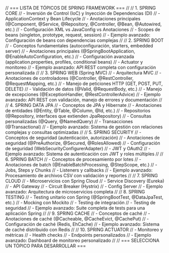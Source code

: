 // === LISTA DE TÓPICOS DE SPRING FRAMEWORK ===
//
// 1. SPRING CORE
//    - Inversión de Control (IoC) y Inyección de Dependencias (DI)
//    - ApplicationContext y Bean Lifecycle
//    - Anotaciones principales (@Component, @Service, @Repository, @Controller, @Bean, @Autowired, etc.)
//    - Configuración XML vs JavaConfig vs Anotaciones
//    - Scopes de beans (singleton, prototype, request, session)
//    - Ejemplo avanzado: Configuración de beans con dependencias complejas
//
// 2. SPRING BOOT
//    - Conceptos fundamentales (autoconfiguración, starters, embedded server)
//    - Anotaciones principales (@SpringBootApplication, @EnableAutoConfiguration, etc.)
//    - Configuración avanzada (application.properties, profiles, conditional beans)
//    - Actuator y monitoreo
//    - Ejemplo avanzado: API REST completa con configuración personalizada
//
// 3. SPRING WEB (Spring MVC)
//    - Arquitectura MVC
//    - Anotaciones de controladores (@Controller, @RestController, @RequestMapping, etc.)
//    - Manejo de peticiones HTTP (GET, POST, PUT, DELETE)
//    - Validación de datos (@Valid, @RequestBody, etc.)
//    - Manejo de excepciones (@ExceptionHandler, @RestControllerAdvice)
//    - Ejemplo avanzado: API REST con validación, manejo de errores y documentación
//
// 4. SPRING DATA JPA
//    - Conceptos de JPA y Hibernate
//    - Anotaciones de entidades (@Entity, @Table, @Column, @Id, etc.)
//    - Repositorios (@Repository, interfaces que extienden JpaRepository)
//    - Consultas personalizadas (@Query, @NamedQuery)
//    - Transacciones (@Transactional)
//    - Ejemplo avanzado: Sistema de gestión con relaciones complejas y consultas optimizadas
//
// 5. SPRING SECURITY
//    - Conceptos de seguridad (autenticación, autorización)
//    - Anotaciones de seguridad (@PreAuthorize, @Secured, @RolesAllowed)
//    - Configuración de seguridad (WebSecurityConfigurerAdapter)
//    - JWT y OAuth2
//    - Ejemplo avanzado: Sistema de autenticación con JWT y roles múltiples
//
// 6. SPRING BATCH
//    - Conceptos de procesamiento por lotes
//    - Anotaciones de batch (@EnableBatchProcessing, @StepScope, etc.)
//    - Jobs, Steps y Chunks
//    - Listeners y callbacks
//    - Ejemplo avanzado: Procesamiento de archivos CSV con validación y reportes
//
// 7. SPRING CLOUD
//    - Microservicios con Spring Cloud
//    - Service Discovery (Eureka)
//    - API Gateway
//    - Circuit Breaker (Hystrix)
//    - Config Server
//    - Ejemplo avanzado: Arquitectura de microservicios completa
//
// 8. SPRING TESTING
//    - Testing unitario con Spring (@SpringBootTest, @DataJpaTest, etc.)
//    - Mocking con Mockito
//    - Testing de integración
//    - Testing de seguridad
//    - Ejemplo avanzado: Suite completa de tests para una aplicación Spring
//
// 9. SPRING CACHE
//    - Conceptos de caché
//    - Anotaciones de caché (@Cacheable, @CacheEvict, @CachePut)
//    - Configuración de caché (Redis, EhCache)
//    - Ejemplo avanzado: Sistema de caché distribuido con Redis
//
// 10. SPRING ACTUATOR
//     - Monitoreo y métricas
//     - Health checks
//     - Endpoints personalizados
//     - Ejemplo avanzado: Dashboard de monitoreo personalizado
//
// === SELECCIONA UN TÓPICO PARA DESARROLLAR ===

